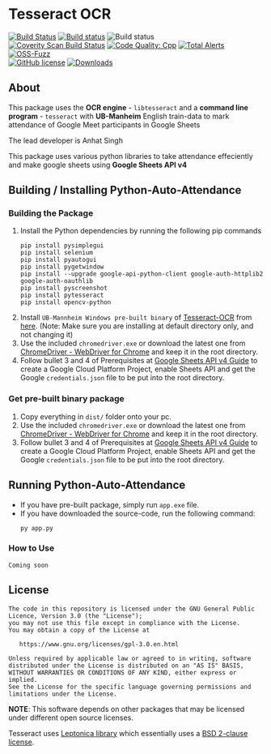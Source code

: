 # Tesseract OCR

[![Build Status](https://travis-ci.org/tesseract-ocr/tesseract.svg?branch=master)](https://travis-ci.org/tesseract-ocr/tesseract)
[![Build status](https://ci.appveyor.com/api/projects/status/miah0ikfsf0j3819/branch/master?svg=true)](https://ci.appveyor.com/project/zdenop/tesseract/)
![Build status](https://github.com/tesseract-ocr/tesseract/workflows/sw/badge.svg)<br>
[![Coverity Scan Build Status](https://scan.coverity.com/projects/tesseract-ocr/badge.svg)](https://scan.coverity.com/projects/tesseract-ocr)
[![Code Quality: Cpp](https://img.shields.io/lgtm/grade/cpp/g/tesseract-ocr/tesseract.svg?logo=lgtm&logoWidth=18)](https://lgtm.com/projects/g/tesseract-ocr/tesseract/context:cpp)
[![Total Alerts](https://img.shields.io/lgtm/alerts/g/tesseract-ocr/tesseract.svg?logo=lgtm&logoWidth=18)](https://lgtm.com/projects/g/tesseract-ocr/tesseract/alerts)
[![OSS-Fuzz](https://img.shields.io/badge/oss--fuzz-fuzzing-brightgreen)](https://bugs.chromium.org/p/oss-fuzz/issues/list?sort=-opened&can=2&q=proj:tesseract-ocr)
<br/>
[![GitHub license](https://img.shields.io/badge/license-Apache--2.0-blue.svg)](https://raw.githubusercontent.com/tesseract-ocr/tesseract/master/LICENSE)
[![Downloads](https://img.shields.io/badge/download-all%20releases-brightgreen.svg)](https://github.com/tesseract-ocr/tesseract/releases/)

## About

This package uses the **OCR engine** - `libtesseract` and a **command line program** - `tesseract`
with **UB-Manheim** English train-data to mark attendance of Google Meet participants in Google Sheets

The lead developer is Anhat Singh

This package uses various python libraries to take attendance effeciently and make google sheets using **Google Sheets API v4**

## Building / Installing Python-Auto-Attendance

### Building the Package
1. Install the Python dependencies by running the following pip commands
    ```
    pip install pysimplegui
    pip install selenium
    pip install pyautogui
    pip install pygetwindow
    pip install --upgrade google-api-python-client google-auth-httplib2 google-auth-oauthlib
    pip install pyscreenshot
    pip install pytesseract
    pip install opencv-python
    ```
2. Install `UB-Mannheim Windows pre-built binary` of [Tesseract-OCR](https://github.com/tesseract-ocr/tesseract) from [here](https://tesseract-ocr.github.io/tessdoc/Home.html#binaries). (Note: Make sure you are installing at default directory only, and not changing it)
3. Use the included `chromedriver.exe` or download the latest one from [ChromeDriver - WebDriver for Chrome](https://chromedriver.chromium.org/) and keep it in the root directory.
4. Follow bullet 3 and 4 of Prerequisites at [Google Sheets API v4 Guide](https://developers.google.com/sheets/api/quickstart/python) to create a Google Cloud Platform Project, enable Sheets API and get the Google `credentials.json` file to be put into the root directory.

### Get pre-built binary package
1. Copy everything in `dist/` folder onto your pc.
2. Use the included `chromedriver.exe` or download the latest one from [ChromeDriver - WebDriver for Chrome](https://chromedriver.chromium.org/) and keep it in the root directory.
3. Follow bullet 3 and 4 of Prerequisites at [Google Sheets API v4 Guide](https://developers.google.com/sheets/api/quickstart/python) to create a Google Cloud Platform Project, enable Sheets API and get the Google `credentials.json` file to be put into the root directory.

## Running Python-Auto-Attendance

* If you have pre-built package, simply run `app.exe` file.
* If you have downloaded the source-code, run the following command:
    ```
    py app.py
    ```
### How to Use
    Coming soon

## License

    The code in this repository is licensed under the GNU General Public Licence, Version 3.0 (the "License");
    you may not use this file except in compliance with the License.
    You may obtain a copy of the License at

       https://www.gnu.org/licenses/gpl-3.0.en.html

    Unless required by applicable law or agreed to in writing, software
    distributed under the License is distributed on an "AS IS" BASIS,
    WITHOUT WARRANTIES OR CONDITIONS OF ANY KIND, either express or implied.
    See the License for the specific language governing permissions and
    limitations under the License.

**NOTE**: This software depends on other packages that may be licensed under different open source licenses.

Tesseract uses [Leptonica library](http://leptonica.com/) which essentially
uses a [BSD 2-clause license](http://leptonica.com/about-the-license.html).